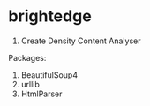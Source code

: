 # brightedge

1. Create Density Content Analyser

Packages:
1. BeautifulSoup4
2. urllib
3. HtmlParser